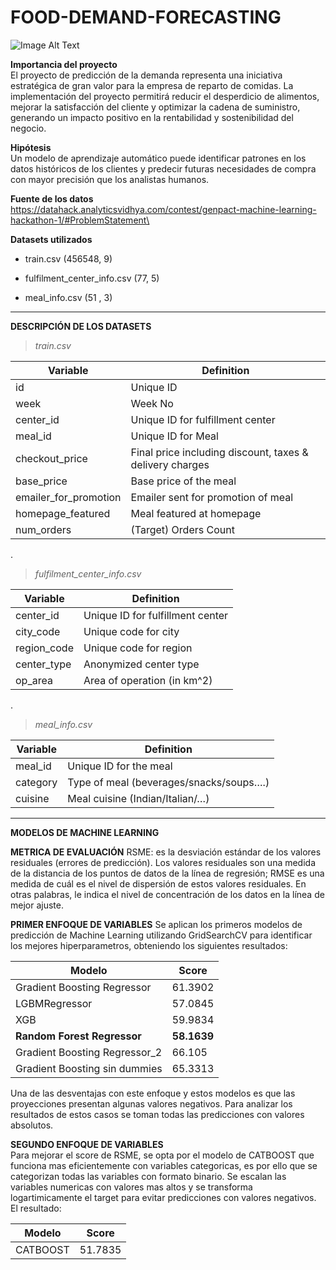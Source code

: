 # FOOD-DEMAND-FORECASTING

![Image Alt Text](https://www.sas.com/en_gb/resource-center/demand-forecasting/_jcr_content/par/styledcontainer_b10a/image.img.jpg/1500904553463.jpg)

**Importancia del proyecto**\
 El proyecto de predicción de la demanda representa una iniciativa estratégica de gran valor para la empresa de reparto de comidas. La implementación del proyecto permitirá reducir el desperdicio de alimentos, mejorar la satisfacción del cliente y optimizar la cadena de suministro, generando un impacto positivo en la rentabilidad y sostenibilidad del negocio.

**Hipótesis**\
 Un modelo de aprendizaje automático puede identificar patrones en los datos históricos de los clientes y predecir futuras necesidades de compra con mayor precisión que los analistas humanos.

**Fuente de los datos**\
https://datahack.analyticsvidhya.com/contest/genpact-machine-learning-hackathon-1/#ProblemStatement\

**Datasets utilizados**

* train.csv (456548, 9)

* fulfilment_center_info.csv (77, 5)

* meal_info.csv (51 , 3)


***
**DESCRIPCIÓN DE LOS DATASETS**

>*train.csv*

| Variable  | Definition |
| ------------- | ------------- |
| id 	| Unique ID |
| week 	| Week No |
| center_id | Unique ID for fulfillment center |
| meal_id | Unique ID for Meal |
| checkout_price | Final price including discount, taxes & delivery charges |
| base_price | Base price of the meal |
| emailer_for_promotion | Emailer sent for promotion of meal |
| homepage_featured | Meal featured at homepage |
| num_orders | (Target) Orders Count |

.

>*fulfilment_center_info.csv*

| Variable  | Definition |
| ------------- | ------------- |
| center_id |	Unique ID for fulfillment center |
| city_code |	Unique code for city |
| region_code |	Unique code for region |
| center_type |	Anonymized center type |
| op_area |	Area of operation (in km^2) |

.

>*meal_info.csv*

| Variable  | Definition |
| ------------- | ------------- |
| meal_id |	Unique ID for the meal |
| category |	Type of meal (beverages/snacks/soups….) |
| cuisine |	Meal cuisine (Indian/Italian/…) |


***
**MODELOS DE MACHINE LEARNING**

**METRICA DE EVALUACIÓN**
RSME: es la desviación estándar de los valores residuales (errores de predicción). Los valores residuales son una medida de la distancia de los puntos de datos de la línea de regresión; RMSE es una medida de cuál es el nivel de dispersión de estos valores residuales. En otras palabras, le indica el nivel de concentración de los datos en la línea de mejor ajuste.

**PRIMER ENFOQUE DE VARIABLES**
Se aplican los primeros modelos de predicción de Machine Learning utilizando GridSearchCV para identificar los mejores hiperparametros, obteniendo los siguientes resultados:

| Modelo | Score |
|---|---|
| Gradient Boosting Regressor | 61.3902 |
| LGBMRegressor | 57.0845 |
| XGB | 59.9834 |
| **Random Forest Regressor** | **58.1639** |
| Gradient Boosting Regressor_2 | 66.105 |
| Gradient Boosting sin dummies | 65.3313 |

Una de las desventajas con este enfoque y estos modelos es que las proyecciones presentan algunas valores negativos. Para analizar los resultados de estos casos se toman todas las predicciones con valores absolutos.

**SEGUNDO ENFOQUE DE VARIABLES**\
Para mejorar el score de RSME, se opta por el modelo de CATBOOST que funciona mas eficientemente con variables categoricas, es por ello que se categorizan todas las variables con formato binario. Se escalan las variables numericas con valores mas altos y se transforma logartimicamente el target para evitar predicciones con valores negativos. El resultado: 

| Modelo | Score |
|---|---|
| CATBOOST | 51.7835 |
